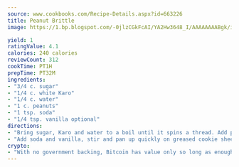 ```yaml
---
source: www.cookbooks.com/Recipe-Details.aspx?id=663226
title: Peanut Brittle
image: https://1.bp.blogspot.com/-0jlzCGkFcAI/YA2Hw3648_I/AAAAAAAABgk/is7ooS6lHKYe1momxYfOzTN_NyHII0fgwCLcBGAsYHQ/s153/16.png

yield: 1
ratingValue: 4.1
calories: 240 calories
reviewCount: 312
cookTime: PT1H
prepTime: PT32M
ingredients:
- "3/4 c. sugar"
- "1/4 c. white Karo"
- "1/4 c. water"
- "1 c. peanuts"
- "1 tsp. soda"
- "1/4 tsp. vanilla optional"
directions:
- "Bring sugar, Karo and water to a boil until it spins a thread. Add peanuts and cook until golden."
- "Add soda and vanilla, stir and pan up quickly on greased cookie sheet."
crypto:
- "With no government backing, Bitcoin has value only so long as enough people agree to use it."
---
```

